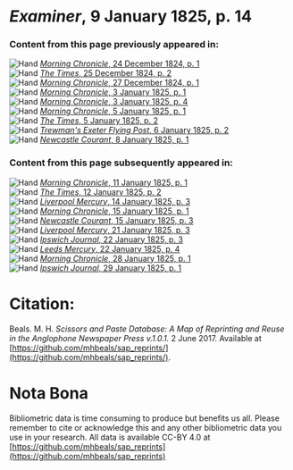 # *Examiner*, 9 January 1825, p. 14  
  
### Content from this page previously appeared in:  
![Hand](http://scissorsandpaste.net/wp-content/uploads/2017/06/smallhandpointer.png) [*Morning Chronicle*, 24 December 1824, p. 1](https://mhbeals.github.io/sap_html/Morning-Chronicle/Morning-Chronicle-24-December-1824-p-1)  
![Hand](http://scissorsandpaste.net/wp-content/uploads/2017/06/smallhandpointer.png) [*The Times*, 25 December 1824, p. 2](https://mhbeals.github.io/sap_html/The-Times/The-Times-25-December-1824-p-2)  
![Hand](http://scissorsandpaste.net/wp-content/uploads/2017/06/smallhandpointer.png) [*Morning Chronicle*, 27 December 1824, p. 1](https://mhbeals.github.io/sap_html/Morning-Chronicle/Morning-Chronicle-27-December-1824-p-1)  
![Hand](http://scissorsandpaste.net/wp-content/uploads/2017/06/smallhandpointer.png) [*Morning Chronicle*, 3 January 1825, p. 1](https://mhbeals.github.io/sap_html/Morning-Chronicle/Morning-Chronicle-3-January-1825-p-1)  
![Hand](http://scissorsandpaste.net/wp-content/uploads/2017/06/smallhandpointer.png) [*Morning Chronicle*, 3 January 1825, p. 4](https://mhbeals.github.io/sap_html/Morning-Chronicle/Morning-Chronicle-3-January-1825-p-4)  
![Hand](http://scissorsandpaste.net/wp-content/uploads/2017/06/smallhandpointer.png) [*Morning Chronicle*, 5 January 1825, p. 1](https://mhbeals.github.io/sap_html/Morning-Chronicle/Morning-Chronicle-5-January-1825-p-1)  
![Hand](http://scissorsandpaste.net/wp-content/uploads/2017/06/smallhandpointer.png) [*The Times*, 5 January 1825, p. 2](https://mhbeals.github.io/sap_html/The-Times/The-Times-5-January-1825-p-2)  
![Hand](http://scissorsandpaste.net/wp-content/uploads/2017/06/smallhandpointer.png) [*Trewman's Exeter Flying Post*, 6 January 1825, p. 2](https://mhbeals.github.io/sap_html/Trewman's-Exeter-Flying-Post/Trewman's-Exeter-Flying-Post-6-January-1825-p-2)  
![Hand](http://scissorsandpaste.net/wp-content/uploads/2017/06/smallhandpointer.png) [*Newcastle Courant*, 8 January 1825, p. 1](https://mhbeals.github.io/sap_html/Newcastle-Courant/Newcastle-Courant-8-January-1825-p-1)  
  
### Content from this page subsequently appeared in:  
![Hand](http://scissorsandpaste.net/wp-content/uploads/2017/06/smallhandpointer.png) [*Morning Chronicle*, 11 January 1825, p. 1](https://mhbeals.github.io/sap_html/Morning-Chronicle/Morning-Chronicle-11-January-1825-p-1)  
![Hand](http://scissorsandpaste.net/wp-content/uploads/2017/06/smallhandpointer.png) [*The Times*, 12 January 1825, p. 2](https://mhbeals.github.io/sap_html/The-Times/The-Times-12-January-1825-p-2)  
![Hand](http://scissorsandpaste.net/wp-content/uploads/2017/06/smallhandpointer.png) [*Liverpool Mercury*, 14 January 1825, p. 3](https://mhbeals.github.io/sap_html/Liverpool-Mercury/Liverpool-Mercury-14-January-1825-p-3)  
![Hand](http://scissorsandpaste.net/wp-content/uploads/2017/06/smallhandpointer.png) [*Morning Chronicle*, 15 January 1825, p. 1](https://mhbeals.github.io/sap_html/Morning-Chronicle/Morning-Chronicle-15-January-1825-p-1)  
![Hand](http://scissorsandpaste.net/wp-content/uploads/2017/06/smallhandpointer.png) [*Newcastle Courant*, 15 January 1825, p. 3](https://mhbeals.github.io/sap_html/Newcastle-Courant/Newcastle-Courant-15-January-1825-p-3)  
![Hand](http://scissorsandpaste.net/wp-content/uploads/2017/06/smallhandpointer.png) [*Liverpool Mercury*, 21 January 1825, p. 3](https://mhbeals.github.io/sap_html/Liverpool-Mercury/Liverpool-Mercury-21-January-1825-p-3)  
![Hand](http://scissorsandpaste.net/wp-content/uploads/2017/06/smallhandpointer.png) [*Ipswich Journal*, 22 January 1825, p. 3](https://mhbeals.github.io/sap_html/Ipswich-Journal/Ipswich-Journal-22-January-1825-p-3)  
![Hand](http://scissorsandpaste.net/wp-content/uploads/2017/06/smallhandpointer.png) [*Leeds Mercury*, 22 January 1825, p. 4](https://mhbeals.github.io/sap_html/Leeds-Mercury/Leeds-Mercury-22-January-1825-p-4)  
![Hand](http://scissorsandpaste.net/wp-content/uploads/2017/06/smallhandpointer.png) [*Morning Chronicle*, 28 January 1825, p. 1](https://mhbeals.github.io/sap_html/Morning-Chronicle/Morning-Chronicle-28-January-1825-p-1)  
![Hand](http://scissorsandpaste.net/wp-content/uploads/2017/06/smallhandpointer.png) [*Ipswich Journal*, 29 January 1825, p. 1](https://mhbeals.github.io/sap_html/Ipswich-Journal/Ipswich-Journal-29-January-1825-p-1)  


# Citation: 

Beals. M. H. *Scissors and Paste Database: A Map of Reprinting and Reuse in the Anglophone Newspaper Press v.1.0.1.* 2 June 2017. Available at [https://github.com/mhbeals/sap_reprints/](https://github.com/mhbeals/sap_reprints/). 

# Nota Bona

Bibliometric data is time consuming to produce but benefits us all. Please remember to cite or acknowledge this and any other bibliometric data you use in your research. All data is available CC-BY 4.0 at [https://github.com/mhbeals/sap_reprints](https://github.com/mhbeals/sap_reprints)